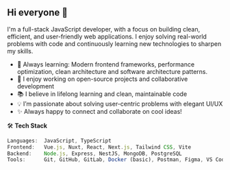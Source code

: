 ## Hi everyone 👋

I'm a full-stack JavaScript developer, with a focus on building clean, efficient, and user-friendly web applications.
I enjoy solving real-world problems with code and continuously learning new technologies to sharpen my skills.

- 🌱 Always learning: Modern frontend frameworks, performance optimization, clean architecture and software architecture patterns.
- 🚀 I enjoy working on open-source projects and collaborative development
- 📚 I believe in lifelong learning and clean, maintainable code
- 💡 I’m passionate about solving user-centric problems with elegant UI/UX
- ✨ Always happy to connect and collaborate on cool ideas!

🛠️ **Tech Stack**
```js
Languages:  JavaScript, TypeScript
Frontend:   Vue.js, Nuxt, React, Next.js, Tailwind CSS, Vite
Backend:    Node.js, Express, NestJS, MongoDB, PostgreSQL
Tools:      Git, GitHub, GitLab, Docker (basic), Postman, Figma, VS Code
```
